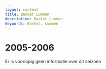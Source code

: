 ```yaml
---
layout: content
title: Basket Lummen
description: Basket Lummen
keywords: Basket, Lummen
---
```


# 2005-2006

Er is voorlopig geen informatie over dit seizoen